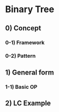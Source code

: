 # Binary Tree 

## 0) Concept  

### 0-1) Framework

### 0-2) Pattern

## 1) General form

### 1-1) Basic OP

## 2) LC Example
